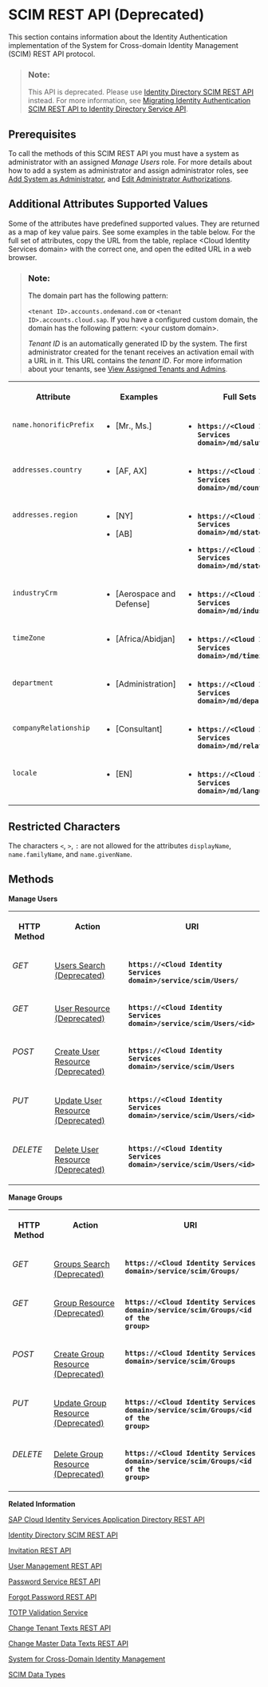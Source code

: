 <!-- loio2f215687fcf34170b0bbc8b36b60f2e9 -->

# SCIM REST API \(Deprecated\)

This section contains information about the Identity Authentication implementation of the System for Cross-domain Identity Management \(SCIM\) REST API protocol.



> ### Note:  
> This API is deprecated. Please use [Identity Directory SCIM REST API](https://api.sap.com/api/IdDS_SCIM/overview) instead. For more information, see [Migrating Identity Authentication SCIM REST API to Identity Directory Service API](migrating-identity-authentication-scim-rest-api-to-identity-directory-service-api-106dbe0.md).



## Prerequisites

To call the methods of this SCIM REST API you must have a system as administrator with an assigned *Manage Users* role. For more details about how to add a system as administrator and assign administrator roles, see [Add System as Administrator](../Operation-Guide/add-administrators-bbbdbdd.md#loiocefb742a36754b18bbe5c3503ac6d87c), and [Edit Administrator Authorizations](../Operation-Guide/edit-administrator-authorizations-86ee374.md).



<a name="loio2f215687fcf34170b0bbc8b36b60f2e9__additional_supported_values"/>

## Additional Attributes Supported Values

Some of the attributes have predefined supported values. They are returned as a map of key value pairs. See some examples in the table below. For the full set of attributes, copy the URL from the table, replace <Cloud Identity Services domain\> with the correct one, and open the edited URL in a web browser.

> ### Note:  
> The domain part has the following pattern:
> 
> `<tenant ID>.accounts.ondemand.com` or `<tenant ID>.accounts.cloud.sap`. If you have a configured custom domain, the domain has the following pattern: <your custom domain\>.
> 
> *Tenant ID* is an automatically generated ID by the system. The first administrator created for the tenant receives an activation email with a URL in it. This URL contains the *tenant ID*. For more information about your tenants, see [View Assigned Tenants and Admins](../view-assigned-tenants-and-admins-f56e6f2.md).


<table>
<tr>
<th valign="top">

Attribute

</th>
<th valign="top">

Examples

</th>
<th valign="top">

Full Sets

</th>
</tr>
<tr>
<td valign="top">

`name.honorificPrefix` 

</td>
<td valign="top">

-   \[Mr., Ms.\]




</td>
<td valign="top">

-   **<code>https://&lt;Cloud Identity Services domain&gt;/md/salutations</code>**




</td>
</tr>
<tr>
<td valign="top">

`addresses.country` 

</td>
<td valign="top">

-   \[AF, AX\]




</td>
<td valign="top">

-   **<code>https://&lt;Cloud Identity Services domain&gt;/md/countries</code>**




</td>
</tr>
<tr>
<td valign="top">

`addresses.region` 

</td>
<td valign="top">

-   \[NY\]

-   \[AB\]




</td>
<td valign="top">

-   **<code>https://&lt;Cloud Identity Services domain&gt;/md/states/us</code>**

-   **<code>https://&lt;Cloud Identity Services domain&gt;/md/states/ca</code>**




</td>
</tr>
<tr>
<td valign="top">

`industryCrm` 

</td>
<td valign="top">

-   \[Aerospace and Defense\]




</td>
<td valign="top">

-   **<code>https://&lt;Cloud Identity Services domain&gt;/md/industries</code>**




</td>
</tr>
<tr>
<td valign="top">

`timeZone` 

</td>
<td valign="top">

-   \[Africa/Abidjan\]




</td>
<td valign="top">

-   **<code>https://&lt;Cloud Identity Services domain&gt;/md/timezones</code>**




</td>
</tr>
<tr>
<td valign="top">

`department` 

</td>
<td valign="top">

-   \[Administration\]




</td>
<td valign="top">

-   **<code>https://&lt;Cloud Identity Services domain&gt;/md/departments</code>**




</td>
</tr>
<tr>
<td valign="top">

`companyRelationship` 

</td>
<td valign="top">

-   \[Consultant\]




</td>
<td valign="top">

-   **<code>https://&lt;Cloud Identity Services domain&gt;/md/relationships</code>**




</td>
</tr>
<tr>
<td valign="top">

`locale` 

</td>
<td valign="top">

-   \[EN\]




</td>
<td valign="top">

-   **<code>https://&lt;Cloud Identity Services domain&gt;/md/languages</code>**




</td>
</tr>
</table>



<a name="loio2f215687fcf34170b0bbc8b36b60f2e9__section_m2y_xz5_xcb"/>

## Restricted Characters

The characters `<`, `>`, `:` are not allowed for the attributes `displayName`, `name.familyName`, and `name.givenName`.



<a name="loio2f215687fcf34170b0bbc8b36b60f2e9__section_mh4_lh2_nbb"/>

## Methods



**Manage Users**


<table>
<tr>
<th valign="top">

HTTP Method

</th>
<th valign="top">

Action

</th>
<th valign="top">

URI

</th>
</tr>
<tr>
<td valign="top">

*GET*

</td>
<td valign="top">

[Users Search \(Deprecated\)](users-search-deprecated-3af7dfa.md)

</td>
<td valign="top">

**<code>https://&lt;Cloud Identity Services domain&gt;/service/scim/Users/</code>**

</td>
</tr>
<tr>
<td valign="top">

*GET*

</td>
<td valign="top">

[User Resource \(Deprecated\)](user-resource-deprecated-7ae17a6.md)

</td>
<td valign="top">

**<code>https://&lt;Cloud Identity Services domain&gt;/service/scim/Users/&lt;id&gt;</code>**

</td>
</tr>
<tr>
<td valign="top">

*POST*

</td>
<td valign="top">

[Create User Resource \(Deprecated\)](create-user-resource-deprecated-cea8778.md)

</td>
<td valign="top">

**<code>https://&lt;Cloud Identity Services domain&gt;/service/scim/Users</code>**

</td>
</tr>
<tr>
<td valign="top">

*PUT*

</td>
<td valign="top">

[Update User Resource \(Deprecated\)](update-user-resource-deprecated-9e36479.md)

</td>
<td valign="top">

**<code>https://&lt;Cloud Identity Services domain&gt;/service/scim/Users/&lt;id&gt;</code>**

</td>
</tr>
<tr>
<td valign="top">

*DELETE*

</td>
<td valign="top">

[Delete User Resource \(Deprecated\)](delete-user-resource-deprecated-436015d.md)

</td>
<td valign="top">

**<code>https://&lt;Cloud Identity Services domain&gt;/service/scim/Users/&lt;id&gt;</code>**

</td>
</tr>
</table>

**Manage Groups**


<table>
<tr>
<th valign="top">

HTTP Method

</th>
<th valign="top">

Action

</th>
<th valign="top">

URI

</th>
</tr>
<tr>
<td valign="top">

*GET*

</td>
<td valign="top">

[Groups Search \(Deprecated\)](groups-search-deprecated-77e6811.md)

</td>
<td valign="top">

**<code>https://&lt;Cloud Identity Services domain&gt;/service/scim/Groups/</code>**

</td>
</tr>
<tr>
<td valign="top">

*GET*

</td>
<td valign="top">

[Group Resource \(Deprecated\)](group-resource-deprecated-8c6ebd7.md)

</td>
<td valign="top">

**<code>https://&lt;Cloud Identity Services domain&gt;/service/scim/Groups/&lt;id of the group&gt;</code>**

</td>
</tr>
<tr>
<td valign="top">

*POST*

</td>
<td valign="top">

[Create Group Resource \(Deprecated\)](create-group-resource-deprecated-a831c94.md)

</td>
<td valign="top">

**<code>https://&lt;Cloud Identity Services domain&gt;/service/scim/Groups</code>**

</td>
</tr>
<tr>
<td valign="top">

*PUT*

</td>
<td valign="top">

[Update Group Resource \(Deprecated\)](update-group-resource-deprecated-81ca50e.md)

</td>
<td valign="top">

**<code>https://&lt;Cloud Identity Services domain&gt;/service/scim/Groups/&lt;id of the group&gt;</code>**

</td>
</tr>
<tr>
<td valign="top">

*DELETE*

</td>
<td valign="top">

[Delete Group Resource \(Deprecated\)](delete-group-resource-deprecated-41bb519.md)

</td>
<td valign="top">

**<code>https://&lt;Cloud Identity Services domain&gt;/service/scim/Groups/&lt;id of the group&gt;</code>**

</td>
</tr>
</table>

**Related Information**  


[SAP Cloud Identity Services Application Directory REST API](sap-cloud-identity-services-application-directory-rest-api-a8fc935.md "Manage application configurations.")

[Identity Directory SCIM REST API](identity-directory-scim-rest-api-5be5692.md "Manage users, groups and custom schemas in the cloud.")

[Invitation REST API](invitation-rest-api-e55429f.md "The invitation service allows you to implement a request for user invitations.")

[User Management REST API](user-management-rest-api-e6bb70d.md "This REST API allows you to implement a request for user management, such as user registration, as well as SP user retrieval, deactivation and deletion.")

[Password Service REST API](password-service-rest-api-8d1016b.md "The password service is used for operations related to user passwords, such as verification of the user name and the password combination.")

[Forgot Password REST API](forgot-password-rest-api-d024fca.md "The forgot password REST API sends a reset password email.")

[TOTP Validation Service](totp-validation-service-3e4c3cf.md "Validation of time-based one-time password (TOTP).")

[Change Tenant Texts REST API](change-tenant-texts-rest-api-66ad80a.md#loio66ad80a6bbaf4fc3911232f7cc9a7de6 "The Change Tenant Texts REST API of Identity Authentication can be used to change the predefined texts and messages for end-user screens available per tenant in the Identity Authentication.")

[Change Master Data Texts REST API](change-master-data-texts-rest-api-b10fc6a.md#loiob10fc6a9a37c488a82ce7489b1fab64c "The Change Master Data Texts REST API can be used to change the predefined master data for each resource in Identity Authentication.")

[System for Cross-Domain Identity Management](https://tools.ietf.org/html/draft-ietf-scim-api-19)

[SCIM Data Types](https://tools.ietf.org/html/rfc7643#section-2.3)

